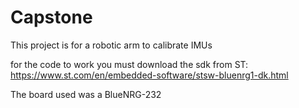# Capstone
This project is for a robotic arm to calibrate IMUs

for the code to work you must download the sdk from ST:
https://www.st.com/en/embedded-software/stsw-bluenrg1-dk.html

The board used was a BlueNRG-232
